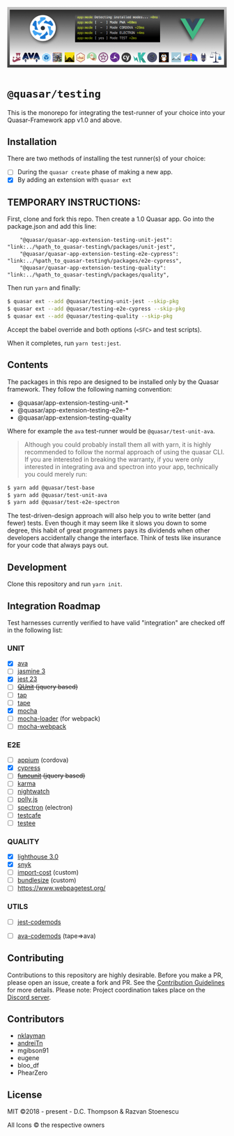 <p style="text-align:center">
    <img src="testing_header.png" />
</p>

# **`@quasar/testing`**
This is the monorepo for integrating the test-runner of your choice into your Quasar-Framework app v1.0 and above. 


## Installation
There are two methods of installing the test runner(s) of your choice:
- [ ] During the `quasar create` phase of making a new app.
- [x] By adding an extension with `quasar ext`

## TEMPORARY INSTRUCTIONS:

First, clone and fork this repo. Then create a 1.0 Quasar app. Go into the package.json and add this line:
``` 
    "@quasar/quasar-app-extension-testing-unit-jest": "link:../%path_to_quasar-testing%/packages/unit-jest",
    "@quasar/quasar-app-extension-testing-e2e-cypress": "link:../%path_to_quasar-testing%/packages/e2e-cypress",
    "@quasar/quasar-app-extension-testing-quality": "link:../%path_to_quasar-testing%/packages/quality",
```
Then run `yarn` and finally:

```bash
$ quasar ext --add @quasar/testing-unit-jest --skip-pkg
$ quasar ext --add @quasar/testing-e2e-cypress --skip-pkg
$ quasar ext --add @quasar/testing-quality --skip-pkg
```

Accept the babel override and both options (`<SFC>` and test scripts).

When it completes, run `yarn test:jest`.

## Contents
The packages in this repo are designed to be installed only by the Quasar framework. They follow the following naming convention: 

 - @quasar/app-extension-testing-unit-* 
 - @quasar/app-extension-testing-e2e-* 
 - @quasar/app-extension-testing-quality

Where for example the `ava` test-runner would be `@quasar/test-unit-ava`. 


> Although you could probably install them all with yarn, it is highly recommended to follow the normal approach of using the quasar CLI.  If you are interested in breaking the warranty, if you were only interested in integrating ava and spectron into your app, technically you could merely run: 

```bash
$ yarn add @quasar/test-base 
$ yarn add @quasar/test-unit-ava
$ yarn add @quasar/test-e2e-spectron
```

The test-driven-design approach will also help you to write better (and fewer) tests. Even though it may seem like it slows you down to some degree, this habit of great programmers pays its dividends when other developers accidentally change the interface. Think of tests like insurance for your code that always pays out.


## Development 
Clone this repository and run `yarn init`.


## Integration Roadmap
Test harnesses currently verified to have valid "integration" are checked off in the following list:

### UNIT
- [x] [ava](https://github.com/avajs/ava)
- [ ] [jasmine 3](https://jasmine.github.io/)
- [x] [jest 23](https://facebook.github.io/jest/)
- [ ] <strike>[QUnit](http://qunitjs.com/) (jquery based)</strike>
- [ ] [tap](https://github.com/tapjs/node-tap)
- [ ] [tape](https://github.com/substack/tape)
- [x] [mocha](https://mochajs.org)
- [ ] [mocha-loader](https://github.com/webpack-contrib/mocha-loader) (for webpack) 
- [ ] [mocha-webpack](https://github.com/zinserjan/mocha-webpack)

### E2E
- [ ] [appium](https://github.com/appium/appium) (cordova)
- [x] [cypress](https://github.com/cypress-io/cypress)
- [ ] <strike>[funcunit](https://github.com/bitovi/funcunit) (jquery based)</strike>
- [ ] [karma](https://github.com/karma-runner/karma)
- [ ] [nightwatch](http://nightwatchjs.org/)
- [ ] [polly.js](https://github.com/Netflix/pollyjs)
- [ ] [spectron](https://github.com/electron/spectron) (electron)
- [ ] [testcafe](https://github.com/DevExpress/testcafe)
- [ ] [testee](https://github.com/bitovi/testee)

### QUALITY
- [x] [lighthouse 3.0](https://github.com/GoogleChrome/lighthouse)
- [x] [snyk](https://snyk.io/test)
- [ ] [import-cost](https://github.com/wix/import-cost/tree/master/packages/import-cost) (custom)
- [ ] [bundlesize](https://github.com/siddharthkp/bundlesize) (custom)
- [ ] https://www.webpagetest.org/

### UTILS
- [ ] [jest-codemods](https://www.npmjs.com/package/jest-codemods)
- [ ] [ava-codemods](https://github.com/avajs/ava-codemods) (tape=>ava)


## Contributing
Contributions to this repository are highly desirable. Before you make a PR, please open an issue, create a fork and PR. See the [Contribution Guidelines](./.github/CONTRIBUTING.md) for more details. Please note: Project coordination takes place on the [Discord server](https://discord.gg/5TDhbDg). 

## Contributors
- [nklayman](https://github.com/nklayman)
- [andreiTn](https://github.com/andreiTn)
- mgibson91
- eugene
- bloo_df
- PhearZero

## License
MIT ©2018 - present - D.C. Thompson & Razvan Stoenescu

All Icons © the respective owners

